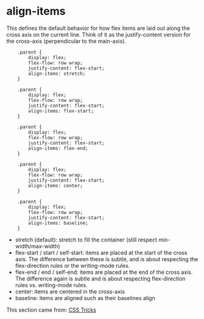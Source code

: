 # align-items
This defines the default behavior for how flex items are laid out along the cross axis on the current line. Think of it as the justify-content version for the cross-axis (perpendicular to the main-axis).

```
    .parent {
        display: flex;
        flex-flow: row wrap;
        justify-content: flex-start;
        align-items: stretch;
    }
```

```
    .parent {
        display: flex;
        flex-flow: row wrap;
        justify-content: flex-start;
        align-items: flex-start;
    }
```

```
    .parent {
        display: flex;
        flex-flow: row wrap;
        justify-content: flex-start;
        align-items: flex-end;
    }
```

```
    .parent {
        display: flex;
        flex-flow: row wrap;
        justify-content: flex-start;
        align-items: center;
    }
```

```
    .parent {
        display: flex;
        flex-flow: row wrap;
        justify-content: flex-start;
        align-items: baseline;
    }
```

* stretch (default): stretch to fill the container (still respect min-width/max-width)
* flex-start / start / self-start: items are placed at the start of the cross axis. The difference between these is subtle, and is about respecting the flex-direction rules or the writing-mode rules.
* flex-end / end / self-end: items are placed at the end of the cross axis. The difference again is subtle and is about respecting flex-direction rules vs. writing-mode rules.
* center: items are centered in the cross-axis
* baseline: items are aligned such as their baselines align

This section came from: [CSS Tricks](https://css-tricks.com/snippets/css/a-guide-to-flexbox/)